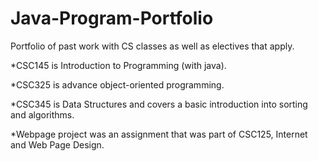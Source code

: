 # Java-Program-Portfolio
Portfolio of past work with CS classes as well as electives that apply.

*CSC145 is Introduction to Programming (with java). 

*CSC325 is advance object-oriented programming. 

*CSC345 is Data Structures and covers a basic introduction into sorting and algorithms.

*Webpage project was an assignment that was part of CSC125, Internet and Web Page Design.
